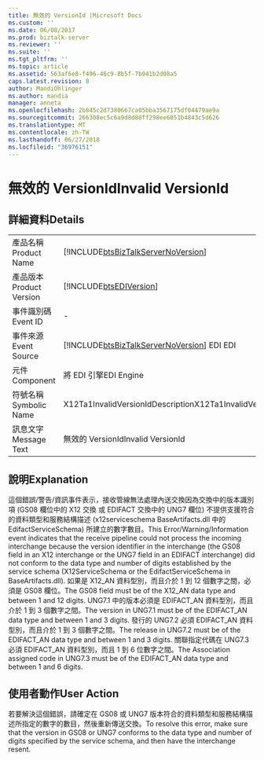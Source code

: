 ```yaml
---
title: 無效的 VersionId |Microsoft Docs
ms.custom: ''
ms.date: 06/08/2017
ms.prod: biztalk-server
ms.reviewer: ''
ms.suite: ''
ms.tgt_pltfrm: ''
ms.topic: article
ms.assetid: 563af6e8-f496-46c9-8b5f-7b941b2d08a5
caps.latest.revision: 8
author: MandiOhlinger
ms.author: mandia
manager: anneta
ms.openlocfilehash: 2b845c2d7380667ca05bba3567175df04479ae9a
ms.sourcegitcommit: 266308ec5c6a9d8d80ff298ee6051b4843c5d626
ms.translationtype: MT
ms.contentlocale: zh-TW
ms.lasthandoff: 06/27/2018
ms.locfileid: "36976151"
---
```

# <a name="invalid-versionid"></a><span data-ttu-id="2a74b-102">無效的 VersionId</span><span class="sxs-lookup"><span data-stu-id="2a74b-102">Invalid VersionId</span></span>
## <a name="details"></a><span data-ttu-id="2a74b-103">詳細資料</span><span class="sxs-lookup"><span data-stu-id="2a74b-103">Details</span></span>  
  
|                 |                                                                                        |
|-----------------|----------------------------------------------------------------------------------------|
|  <span data-ttu-id="2a74b-104">產品名稱</span><span class="sxs-lookup"><span data-stu-id="2a74b-104">Product Name</span></span>   |   [!INCLUDE[btsBizTalkServerNoVersion](../includes/btsbiztalkservernoversion-md.md)]   |
| <span data-ttu-id="2a74b-105">產品版本</span><span class="sxs-lookup"><span data-stu-id="2a74b-105">Product Version</span></span> |               [!INCLUDE[btsEDIVersion](../includes/btsediversion-md.md)]               |
|    <span data-ttu-id="2a74b-106">事件識別碼</span><span class="sxs-lookup"><span data-stu-id="2a74b-106">Event ID</span></span>     |                                           -                                            |
|  <span data-ttu-id="2a74b-107">事件來源</span><span class="sxs-lookup"><span data-stu-id="2a74b-107">Event Source</span></span>   | [!INCLUDE[btsBizTalkServerNoVersion](../includes/btsbiztalkservernoversion-md.md)]<span data-ttu-id="2a74b-108"> EDI</span><span class="sxs-lookup"><span data-stu-id="2a74b-108"> EDI</span></span> |
|    <span data-ttu-id="2a74b-109">元件</span><span class="sxs-lookup"><span data-stu-id="2a74b-109">Component</span></span>    |                                       <span data-ttu-id="2a74b-110">將 EDI 引擎</span><span class="sxs-lookup"><span data-stu-id="2a74b-110">EDI Engine</span></span>                                       |
|  <span data-ttu-id="2a74b-111">符號名稱</span><span class="sxs-lookup"><span data-stu-id="2a74b-111">Symbolic Name</span></span>  |                           <span data-ttu-id="2a74b-112">X12Ta1InvalidVersionIdDescription</span><span class="sxs-lookup"><span data-stu-id="2a74b-112">X12Ta1InvalidVersionIdDescription</span></span>                            |
|  <span data-ttu-id="2a74b-113">訊息文字</span><span class="sxs-lookup"><span data-stu-id="2a74b-113">Message Text</span></span>   |                                   <span data-ttu-id="2a74b-114">無效的 VersionId</span><span class="sxs-lookup"><span data-stu-id="2a74b-114">Invalid VersionId</span></span>                                    |
  
## <a name="explanation"></a><span data-ttu-id="2a74b-115">說明</span><span class="sxs-lookup"><span data-stu-id="2a74b-115">Explanation</span></span>  
 <span data-ttu-id="2a74b-116">這個錯誤/警告/資訊事件表示，接收管線無法處理內送交換因為交換中的版本識別項 (GS08 欄位中的 X12 交換 或 EDIFACT 交換中的 UNG7 欄位) 不提供支援符合的資料類型和服務結構描述 (x12serviceschema BaseArtifacts.dll 中的 EdifactServiceSchema) 所建立的數字數目。</span><span class="sxs-lookup"><span data-stu-id="2a74b-116">This Error/Warning/Information event indicates that the receive pipeline could not process the incoming interchange because the version identifier in the interchange (the GS08 field in an X12 interchange or the UNG7 field in an EDIFACT interchange) did not conform to the data type and number of digits established by the service schema (X12ServiceSchema or the EdifactServiceSchema in BaseArtifacts.dll).</span></span> <span data-ttu-id="2a74b-117">如果是 X12_AN 資料型別，而且介於 1 到 12 個數字之間，必須是 GS08 欄位。</span><span class="sxs-lookup"><span data-stu-id="2a74b-117">The GS08 field must be of the X12_AN data type and between 1 and 12 digits.</span></span> <span data-ttu-id="2a74b-118">UNG7.1 中的版本必須是 EDIFACT_AN 資料型別，而且介於 1 到 3 個數字之間。</span><span class="sxs-lookup"><span data-stu-id="2a74b-118">The version in UNG7.1 must be of the EDIFACT_AN data type and between 1 and 3 digits.</span></span> <span data-ttu-id="2a74b-119">發行的 UNG7.2 必須 EDIFACT_AN 資料型別，而且介於 1 到 3 個數字之間。</span><span class="sxs-lookup"><span data-stu-id="2a74b-119">The release in UNG7.2 must be of the EDIFACT_AN data type and between 1 and 3 digits.</span></span> <span data-ttu-id="2a74b-120">關聯指定代碼在 UNG7.3 必須 EDIFACT_AN 資料型別，而且 1 到 6 位數字之間。</span><span class="sxs-lookup"><span data-stu-id="2a74b-120">The Association assigned code in UNG7.3 must be of the EDIFACT_AN data type and between 1 and 6 digits.</span></span>  
  
## <a name="user-action"></a><span data-ttu-id="2a74b-121">使用者動作</span><span class="sxs-lookup"><span data-stu-id="2a74b-121">User Action</span></span>  
 <span data-ttu-id="2a74b-122">若要解決這個錯誤，請確定在 GS08 或 UNG7 版本符合的資料類型和服務結構描述所指定的數字的數目，然後重新傳送交換。</span><span class="sxs-lookup"><span data-stu-id="2a74b-122">To resolve this error, make sure that the version in GS08 or UNG7 conforms to the data type and number of digits specified by the service schema, and then have the interchange resent.</span></span>